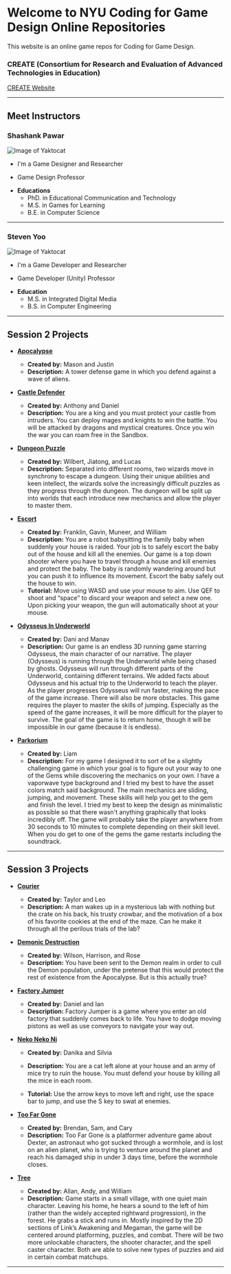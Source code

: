 # Welcome to NYU Coding for Game Design Online Repositories

This website is an online game repos for Coding for Game Design.

### CREATE (Consortium for Research and Evaluation of Advanced Technologies in Education) 


[CREATE Website](https://create.nyu.edu/)

----
## Meet Instructors


### Shashank Pawar

![Image of Yaktocat](/images/shashank.png)

* I'm a Game Designer and Researcher
- Game Design Professor
+ **Educations**
  - PhD. in Educational Communication and Technology
  - M.S. in Games for Learning
  - B.E. in Computer Science

----
  
### Steven Yoo  
  
![Image of Yaktocat](/images/steven.png)

* I'm a Game Developer and Researcher
- Game Developer (Unity) Professor
+ **Education**
  - M.S. in Integrated Digital Media
  - B.S. in Computer Engineering
  
  

----

## Session 2 Projects

+ [**Apocalypse**](https://nyu-c4gd.github.io/nyu-c4gd/games/session2/apocalypse/)
  - **Created by:** Mason and Justin
  - **Description:** A tower defense game in which you defend against a wave of aliens.
  
+ [**Castle Defender**](https://nyu-c4gd.github.io/nyu-c4gd/games/session2/castle_defender/)
  - **Created by:** Anthony and Daniel
  - **Description:** You are a king and you must protect your castle from intruders. You can deploy mages and knights to win the battle. You will be attacked by dragons and mystical creatures. Once you win the war you can roam free in the Sandbox.
  
+ [**Dungeon Puzzle**](https://nyu-c4gd.github.io/nyu-c4gd/games/session2/dungeon_puzzle/dungeon_puzzle/)
  - **Created by:** Wilbert, Jiatong, and Lucas
  - **Description:** Separated into different rooms, two wizards move in synchrony to escape a dungeon. Using their unique abilities and keen intellect, the wizards solve the increasingly difficult puzzles as they progress through the dungeon. The dungeon will be split up into worlds that each introduce new mechanics and allow the player to master them.
  
+ [**Escort**](https://nyu-c4gd.github.io/nyu-c4gd/games/session2/escort/escort/)
  - **Created by:** Franklin, Gavin, Muneer, and William
  - **Description:** You are a robot babysitting the family baby when suddenly your house is raided.  Your job is to safely escort the baby out of the house and kill all the enemies.  Our game is a top down shooter where you have to travel through a house and kill enemies and protect the baby. The baby is randomly wandering around but you can push it to influence its movement.  Escort the baby safely out the house to win.
  - **Tutorial:** Move using WASD and use your mouse to aim.  Use QEF to shoot and “space” to discard your weapon and select a new one.  Upon picking your weapon, the gun will automatically shoot at your mouse. 

  
+ [**Odysseus In Underworld**](https://nyu-c4gd.github.io/nyu-c4gd/games/session2/odysseus_in_underworld/)
  - **Created by:** Dani and Manav
  - **Description:** Our game is an endless 3D running game starring Odysseus, the main character of our narrative. The player (Odysseus) is running through the Underworld while being chased by ghosts.  Odysseus will run through different parts of the Underworld, containing different terrains.  We added  facts about Odysseus and his actual trip to the Underworld to teach the player. As the player progresses Odysseus will run faster, making the pace of the game increase. There will also be more obstacles. 
	This game requires the player to master the skills of jumping. Especially as the speed of the game increases, it will be more difficult for the player to survive. The goal of the game is to return home, though it will be impossible in our game (because it is endless).

  
+ [**Parkorium**](https://nyu-c4gd.github.io/nyu-c4gd/games/session2/parkorium/)
  - **Created by:** Liam
  - **Description:** For my game I designed it to sort of be a slightly challenging game in which your goal is to figure out your way to one of the Gems while discovering the mechanics on your own. I have a vaporwave type background and I tried my best to have the asset colors match said background. The main mechanics are sliding, jumping, and movement. These skills will help you get to the gem and finish the level. I tried my best to keep the design as minimalistic as possible so that there wasn't anything graphically that looks incredibly off. The game will probably take the player anywhere from 30 seconds to 10 minutes to complete depending on their skill level. When you do get to one of the gems the game restarts including the soundtrack.


----

## Session 3 Projects

+ [**Courier**](https://nyu-c4gd.github.io/nyu-c4gd/games/session3/courier/)
  - **Created by:** Taylor and Leo
  - **Description:** A man wakes up in a mysterious lab with nothing but the crate on his back, his trusty crowbar, and the motivation of a box of his favorite cookies at the end of the maze. Can he make it through all the perilous trials of the lab?
  
+ [**Demonic Destruction**](https://nyu-c4gd.github.io/nyu-c4gd/games/session3/demonicdestruction/)
  - **Created by:** Wilson, Harrison, and Rose
  - **Description:** You have been sent to the Demon realm in order to cull the Demon population, under the pretense that this would protect the rest of existence from the Apocalypse. But is this actually true?
  
+ [**Factory Jumper**](https://nyu-c4gd.github.io/nyu-c4gd/games/session3/factoryjumper/)
  - **Created by:** Daniel and Ian
  - **Description:** Factory Jumper is a game where you enter an old factory that suddenly comes back to life. You have to dodge moving pistons as well as use conveyors to navigate your way out.
  
+ [**Neko Neko Ni**](https://nyu-c4gd.github.io/nyu-c4gd/games/session3/nekonekoni/)
  - **Created by:** Danika and Silvia
  - **Description:** You are a cat left alone at your house and an army of mice try to ruin the house. You must defend your house by killing all the mice in each room.

  - **Tutorial:** Use the arrow keys to move left and right, use the space bar to jump, and use the S key to swat at enemies.

+ [**Too Far Gone**](https://nyu-c4gd.github.io/nyu-c4gd/games/session3/toofargone/)
  - **Created by:** Brendan, Sam, and Cary
  - **Description:** Too Far Gone is a platformer adventure game about Dexter, an astronaut who got sucked through a wormhole, and is lost on an alien planet, who is trying to venture around the planet and reach his damaged ship in under 3 days time, before the wormhole closes.
  
+ [**Tree**](https://nyu-c4gd.github.io/nyu-c4gd/games/session3/tree/)
  - **Created by:** Allan, Andy, and William
  - **Description:** Game starts in a small village, with one quiet main character. Leaving his home, he hears a sound to the left of him (rather than the widely accepted rightward progression), in the forest. He grabs a stick and runs in. Mostly inspired by the 2D sections of Link’s Awakening and Megaman, the game will be centered around platforming, puzzles, and combat. There will be two more unlockable characters, the shooter character, and the spell caster character. Both are able to solve new types of puzzles and aid in certain combat matchups.


****
